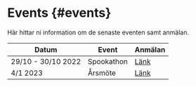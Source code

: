 # Events {#events}

Här hittar ni information om de senaste eventen samt anmälan.

|Datum|Event|Anmälan|
|-|-|-|
|29/10 - 30/10 2022|Spookathon|[Länk](www.google.se)|
|4/1 2023|Årsmöte|[Länk](www.google.se)|